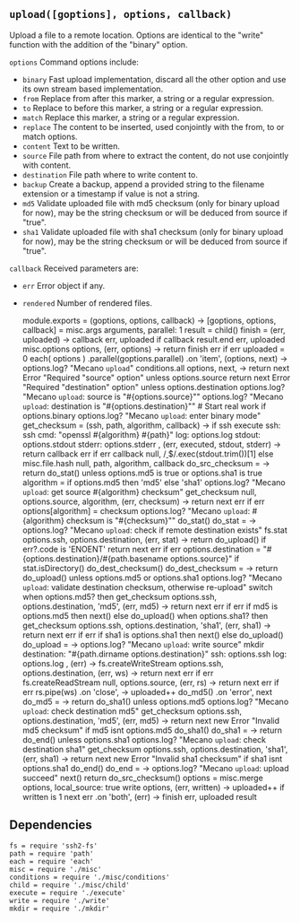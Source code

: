 
`upload([goptions], options, callback)`
---------------------------------------

Upload a file to a remote location. Options are
identical to the "write" function with the addition of
the "binary" option.

`options`           Command options include:
*   `binary`        Fast upload implementation, discard all the other option and use its own stream based implementation.
*   `from`          Replace from after this marker, a string or a regular expression.
*   `to`            Replace to before this marker, a string or a regular expression.
*   `match`         Replace this marker, a string or a regular expression.
*   `replace`       The content to be inserted, used conjointly with the from, to or match options.
*   `content`       Text to be written.
*   `source`        File path from where to extract the content, do not use conjointly with content.
*   `destination`   File path where to write content to.
*   `backup`        Create a backup, append a provided string to the filename extension or a timestamp if value is not a string.
*   `md5`           Validate uploaded file with md5 checksum (only for binary upload for now), may be the string checksum or will be deduced from source if "true".
*   `sha1`          Validate uploaded file with sha1 checksum (only for binary upload for now), may be the string checksum or will be deduced from source if "true".

`callback`          Received parameters are:
*   `err`           Error object if any.
*   `rendered`      Number of rendered files.

    module.exports = (goptions, options, callback) ->
      [goptions, options, callback] = misc.args arguments, parallel: 1
      result = child()
      finish = (err, uploaded) ->
        callback err, uploaded if callback
        result.end err, uploaded
      misc.options options, (err, options) ->
        return finish err if err
        uploaded = 0
        each( options )
        .parallel(goptions.parallel)
        .on 'item', (options, next) ->
          options.log? "Mecano `upload`"
          conditions.all options, next, ->
            return next Error "Required \"source\" option" unless options.source
            return next Error "Required \"destination\" option" unless options.destination
            options.log? "Mecano `upload`: source is \"#{options.source}\""
            options.log? "Mecano `upload`: destination is \"#{options.destination}\""
            # Start real work
            if options.binary
              options.log? "Mecano `upload`: enter binary mode"
              get_checksum = (ssh, path, algorithm, callback) ->
                if ssh
                  execute
                    ssh: ssh
                    cmd: "openssl #{algorithm} #{path}"
                    log: options.log
                    stdout: options.stdout
                    stderr: options.stderr
                  , (err, executed, stdout, stderr) ->
                    return callback err if err
                    callback null, /[ ](.*)$/.exec(stdout.trim())[1]
                else
                  misc.file.hash null, path, algorithm, callback
              do_src_checksum = ->
                return do_stat() unless options.md5 is true or options.sha1 is true
                algorithm = if options.md5 then 'md5' else 'sha1'
                options.log? "Mecano `upload`: get source #{algorithm} checksum"
                get_checksum null, options.source, algorithm, (err, checksum) ->
                  return next err if err
                  options[algorithm] = checksum
                  options.log? "Mecano `upload`: #{algorithm} checksum is \"#{checksum}\""
                  do_stat()
              do_stat = ->
                options.log? "Mecano `upload`: check if remote destination exists"
                fs.stat options.ssh, options.destination, (err, stat) ->
                  return do_upload() if err?.code is 'ENOENT'
                  return next err if err
                  options.destination = "#{options.destination}/#{path.basename options.source}" if stat.isDirectory()
                  do_dest_checksum()
              do_dest_checksum = ->
                  return do_upload() unless options.md5 or options.sha1
                  options.log? "Mecano `upload`: validate destination checksum, otherwise re-upload"
                  switch
                    when options.md5? then get_checksum options.ssh, options.destination, 'md5', (err, md5) ->
                      return next err if err
                      if md5 is options.md5
                      then next()
                      else do_upload()
                    when options.sha1? then get_checksum options.ssh, options.destination, 'sha1', (err, sha1) ->
                      return next err if err
                      if sha1 is options.sha1
                      then next()
                      else do_upload()
              do_upload = ->
                options.log? "Mecano `upload`: write source"
                mkdir
                  destination: "#{path.dirname options.destination}"
                  ssh: options.ssh
                  log: options.log
                , (err) ->
                  fs.createWriteStream options.ssh, options.destination, (err, ws) ->
                    return next err if err
                    fs.createReadStream null, options.source, (err, rs) ->
                      return next err if err
                      rs.pipe(ws)
                      .on 'close', ->
                        uploaded++
                        do_md5()
                      .on 'error', next
              do_md5 = ->
                return do_sha1() unless options.md5
                options.log? "Mecano `upload`: check destination md5"
                get_checksum options.ssh, options.destination, 'md5', (err, md5) ->
                  return next new Error "Invalid md5 checksum" if md5 isnt options.md5
                  do_sha1()
              do_sha1 = ->
                return do_end() unless options.sha1
                options.log? "Mecano `upload`: check destination sha1"
                get_checksum options.ssh, options.destination, 'sha1', (err, sha1) ->
                  return next new Error "Invalid sha1 checksum" if sha1 isnt options.sha1
                  do_end()
              do_end = ->
                options.log? "Mecano `upload`: upload succeed"
                next()
              return do_src_checksum()
            options = misc.merge options, local_source: true
            write options, (err, written) ->
              uploaded++ if written is 1
              next err
        .on 'both', (err) ->
          finish err, uploaded
      result

## Dependencies

    fs = require 'ssh2-fs'
    path = require 'path'
    each = require 'each'
    misc = require './misc'
    conditions = require './misc/conditions'
    child = require './misc/child'
    execute = require './execute'
    write = require './write'
    mkdir = require './mkdir'







